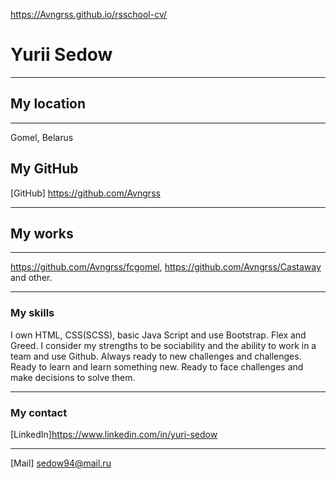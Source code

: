 https://Avngrss.github.io/rsschool-cv/

# Yurii Sedow
***
## My location
***
Gomel, Belarus
## My GitHub
[GitHub] https://github.com/Avngrss
***
## My works
***
https://github.com/Avngrss/fcgomel, https://github.com/Avngrss/Castaway and other.
***
### My skills
I own HTML, CSS(SCSS), basic Java Script and use Bootstrap. Flex and Greed.
I consider my strengths to be sociability and the ability to work in a team and use Github.
Always ready to new challenges and challenges. Ready to learn and learn something new.
Ready to face challenges and make decisions to solve them.
***
### My contact
[LinkedIn]https://www.linkedin.com/in/yuri-sedow
****
[Mail] sedow94@mail.ru
